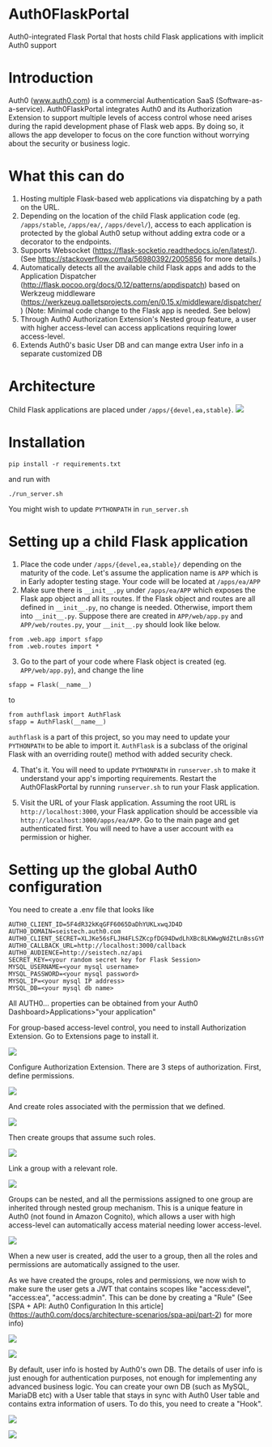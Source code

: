 # Auth0FlaskPortal
Auth0-integrated Flask Portal that hosts child Flask applications with implicit Auth0 support

# Introduction

Auth0 (www.auth0.com) is a commercial Authentication SaaS (Software-as-a-service). Auth0FlaskPortal integrates Auth0 and its Authorization Extension to support multiple levels of access control whose need arises during the rapid development phase of Flask web apps. By doing so, it allows the app developer to focus on the core function without worrying about the security or business logic.

# What this can do
1. Hosting multiple Flask-based web applications via dispatching by a path on the URL.
2. Depending on the location of the child Flask application code (eg. `/apps/stable`, `/apps/ea/`, `/apps/devel/`), access to each application is protected by the global Auth0 setup without adding extra code or a decorator to the endpoints.
3. Supports Websocket (https://flask-socketio.readthedocs.io/en/latest/). (See https://stackoverflow.com/a/56980392/2005856 for more details.)
4. Automatically detects all the available child Flask apps and adds to the Application Dispatcher (http://flask.pocoo.org/docs/0.12/patterns/appdispatch) based on Werkzeug middleware (https://werkzeug.palletsprojects.com/en/0.15.x/middleware/dispatcher/ ) (Note: Minimal code change to the Flask app is needed. See below)
5. Through Auth0 Authorization Extension's Nested group feature, a user with higher access-level can access applications requiring lower access-level.
6. Extends Auth0's basic User DB and can mange extra User info in a separate customized DB

# Architecture
Child Flask applications are placed under `/apps/{devel,ea,stable}`.
![](public/img/Auth0FlaskPortal_architecture.png)

# Installation
```
pip install -r requirements.txt
```
and run with
```
./run_server.sh
```
You might wish to update `PYTHONPATH` in `run_server.sh`

# Setting up a child Flask application
1. Place the code under `/apps/{devel,ea,stable}/` depending on the maturity of the code. Let's assume the application name is `APP` which is in Early adopter testing stage. Your code will be located at `/apps/ea/APP`
2. Make sure there is `__init__.py` under `/apps/ea/APP` which exposes the Flask app object and all its routes. If  the Flask object and routes are all defined in `__init__.py`, no change is needed. Otherwise, import them into `__init__.py`. Suppose there are created in `APP/web/app.py` and `APP/web/routes.py`, your `__init__.py` should look like below.
```
from .web.app import sfapp
from .web.routes import *
```
3. Go to the part of your code where Flask object is created (eg. `APP/web/app.py`), and change the line 

```
sfapp = Flask(__name__)
```
to

```
from authflask import AuthFlask
sfapp = AuthFlask(__name__)
```
`authflask` is a part of this project, so you may need to update your `PYTHONPATH` to be able to import it. `AuthFlask` is a subclass of the original Flask with an overriding route() method with added security check.

4. That's it. You will need to update `PYTHONPATH` in `runserver.sh` to make it understand your app's importing requirements. Restart the Auth0FlaskPortal by running `runserver.sh` to run your Flask application.

5. Visit the URL of your Flask application. Assuming the root URL is `http://localhost:3000`, your Flask application should be accessible via `http://localhost:3000/apps/ea/APP`. Go to the main page and get authenticated first. You will need to have a user account with `ea` permission or higher. 

# Setting up the global Auth0 configuration
You need to create a .env file that looks like
```
AUTH0_CLIENT_ID=5F4dR32kKqGFF6065DaDhYUKLxwqJD4D
AUTH0_DOMAIN=seistech.auth0.com
AUTH0_CLIENT_SECRET=XLJKe56sFLJH4FLSZKcpfDG94DwdLhXBc8LKWwgNdZtLnBssGYMasdFasfgaHaS2
AUTH0_CALLBACK_URL=http://localhost:3000/callback
AUTH0_AUDIENCE=http://seistech.nz/api
SECRET_KEY=<your random secret key for Flask Session>
MYSQL_USERNAME=<your mysql username>
MYSQL_PASSWORD=<your mysql password>
MYSQL_IP=<your mysql IP address>
MYSQL_DB=<your mysql db name>
```

All AUTH0... properties can be obtained from your Auth0 Dashboard>Applications>"your application"

For group-based access-level control, you need to install Authorization Extension. Go to Extensions page to install it.

![](public/img/auth_extension_install.png)

Configure Authorization Extension. There are 3 steps of authorization. First, define permissions.

![](public/img/auth_extension_permissions.png)

And create roles associated with the permission that we defined.

![](public/img/auth_extension_roles.png)

Then create groups that assume such roles.

![](public/img/auth_extension_groups.png)

Link a group with a relevant role.

![](public/img/auth_extension_group_ea_roles.png)

Groups can be nested, and all the permissions assigned to one group are inherited through nested group mechanism. This is a unique feature in Auth0 (not found in Amazon Cognito), which allows a user with high access-level can automatically access material needing lower access-level.

![](public/img/auth_extension_group_ea_nested_groups.png)

When a new user is created, add the user to a group, then all the roles and permissions are automatically assigned to the user.

As we have created the groups, roles and permissions, we now wish to make sure the user gets a JWT that contains scopes like "access:devel", "access:ea", "access:admin". This can be done by creating a "Rule" (See [SPA + API: Auth0 Configuration In this article] (https://auth0.com/docs/architecture-scenarios/spa-api/part-2) for more info)

![](public/img/rules.png)

![](public/img/rules_access_token_scopes.png)

By default, user info is hosted by Auth0's own DB. The details of user info is just enough for authentication purposes, not enough for implementing any advanced business logic. You can create your own DB (such as MySQL, MariaDB etc) with a User table that stays in sync with Auth0 User table and contains extra information of users. To do this, you need to create a "Hook".

![](public/img/hooks_post_user_registration.png)

![](public/img/hooks_post_user_registration_code.png)
